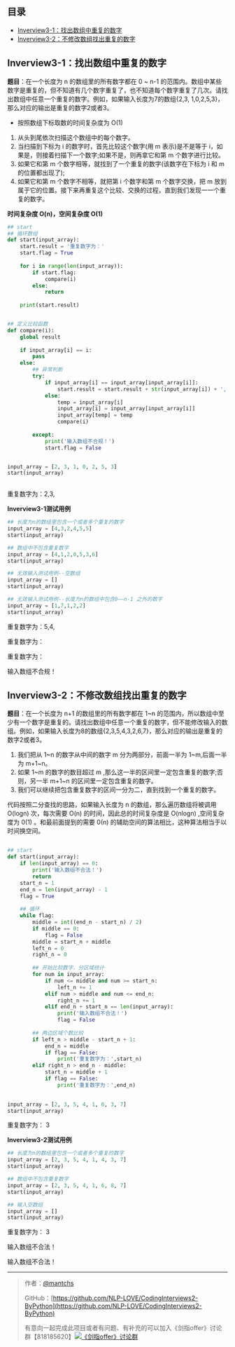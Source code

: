 ## 目录
- [Inverview3-1：找出数组中重复的数字](#inverview3-1找出数组中重复的数字)
- [Inverview3-2：不修改数组找出重复的数字](#inverview3-2不修改数组找出重复的数字)

## Inverview3-1：找出数组中重复的数字

**题目**：在一个长度为 n 的数组里的所有数字都在 0 ~ n-1 的范围内。数组中某些数字是重复的，但不知道有几个数字重复了，也不知道每个数字重复了几次。请找出数组中任意一个重复的数字。例如，如果输入长度为7的数组{2,3, 1,0,2,5,3}，那么对应的输出是重复的数字2或者3。

- 按照数组下标取数的时间复杂度为 O(1)

1. 从头到尾依次扫描这个数组中的每个数字。
2. 当扫描到下标为 i 的数字时，首先比较这个数字(用 m 表示)是不是等于 i，如果是，则接着扫描下一个数字;如果不是，则再拿它和第 m 个数字进行比较。
3. 如果它和第 m 个数字相等，就找到了一个重复的数字(该数字在下标为 i 和 m 的位置都出现了);
4. 如果它和第 m 个数字不相等，就把第 i 个数字和第 m 个数字交换，把 m 放到属于它的位置。接下来再重复这个比较、交换的过程，直到我们发现一一个重复的数字。

**时间复杂度 O(n)，空间复杂度 O(1)**

```python
## start
## 循环数组
def start(input_array):
    start.result = '重复数字为：'
    start.flag = True
    
    for i in range(len(input_array)):
        if start.flag:
            compare(i)
        else:
            return
        
    print(start.result)


## 定义比较函数
def compare(i):
    global result
    
    if input_array[i] == i:
        pass
    else:
        ## 异常判断
        try:
            if input_array[i] == input_array[input_array[i]]:
                start.result = start.result + str(input_array[i]) + ','
            else:
                temp = input_array[i]
                input_array[i] = input_array[input_array[i]]
                input_array[temp] = temp
                compare(i)
                
        except:
            print('输入数组不合规！')
            start.flag = False


input_array = [2, 3, 1, 0, 2, 5, 3]
start(input_array)
            
```

重复数字为：2,3,

**Inverview3-1测试用例**

```python
## 长度为n的数组里包含一个或者多个重复的数字
input_array = [4,3,2,4,5,5]
start(input_array)

## 数组中不包含重复数字
input_array = [4,1,2,0,5,3,6]
start(input_array)

## 无效输入测试用例--空数组
input_array = []
start(input_array)

## 无效输入测试用例--长度为n的数组中包含0——n-1 之外的数字
input_array = [1,7,1,2,2]
start(input_array)
```

重复数字为：5,4,

重复数字为：

重复数字为：

输入数组不合规！



## Inverview3-2：不修改数组找出重复的数字

**题目**：在一个长度为 n+1 的数组里的所有数字都在 1~n 的范围内，所以数组中至少有一个数字是重复的。请找出数组中任意一个重复的数字，但不能修改输入的数组。例如，如果输入长度为8的数组{2,3,5,4,3,2,6,7}，那么对应的输出是重复的数字2或者3。

1. 我们把从 1~n 的数字从中间的数字 m 分为两部分，前面一半为 1~m,后面一半为 m+1~n。
2. 如果 1~m 的数字的数目超过 m ,那么这一半的区间里一定包含重复的数字;否则，另一半 m+1~n 的区间里一定包含重复的数字。
3. 我们可以继续把包含重复数字的区间一分为二，直到找到一个重复的数字。

代码按照二分查找的思路，如果输入长度为 n 的数组，那么遍历数组将被调用 O(logn) 次，每次需要 O(n) 的时间，因此总的时间复杂度是 O(nlogn) ,空间复杂度为 0(1) 。和最前面提到的需要 0(n) 的辅助空间的算法相比，这种算法相当于以时间换空间。

```python

## start
def start(input_array):
    if len(input_array) == 0:
        print('输入数组不合法！')
        return
    start_n = 1
    end_n = len(input_array) - 1
    flag = True
    
    ## 循环
    while flag:
        middle = int((end_n - start_n) / 2)
        if middle == 0:
            flag = False
        middle = start_n + middle
        left_n = 0
        right_n = 0
        
        ## 开始比较数字，分区域统计
        for num in input_array:
            if num <= middle and num >= start_n:
                left_n += 1
            elif num > middle and num <= end_n:
                right_n += 1
            elif end_n + start_n == len(input_array):
                print('输入数组不合法！')
                flag = False
        
        ## 两边区域个数比较
        if left_n > middle - start_n + 1:
            end_n = middle
            if flag == False:
                print('重复数字为：',start_n)
        elif right_n > end_n - middle:
            start_n = middle + 1
            if flag == False:
                print('重复数字为：',end_n)
            

input_array = [2, 3, 5, 4, 1, 6, 3, 7]
start(input_array)
```

重复数字为： 3

**Inverview3-2测试用例**

```python
## 长度为n的数组里包含一个或者多个重复的数字
input_array = [2, 3, 5, 4, 1, 4, 3, 7]
start(input_array)

## 数组中不包含重复数字
input_array = [2, 3, 5, 4, 1, 6, 8, 7]
start(input_array)

## 输入空数组
input_array = []
start(input_array)
```

重复数字为： 3

输入数组不合法！

输入数组不合法！



------

> 作者：[@mantchs](https://github.com/NLP-LOVE/ML-NLP)
>
> GitHub：[https://github.com/NLP-LOVE/CodingInterviews2-ByPython](https://github.com/NLP-LOVE/CodingInterviews2-ByPython)
>
> 有意向一起完成此项目或者有问题、有补充的可以加入《剑指offer》讨论群【818185620】<a target="_blank" href="//shang.qq.com/wpa/qunwpa?idkey=8c188e86e0eac4a214861c2c706a9c0baf75176e16e52f07b8a64d1a13f99a0d"><img border="0" src="http://pub.idqqimg.com/wpa/images/group.png" alt="《剑指offer》讨论群" title="《剑指offer》讨论群"></a>
